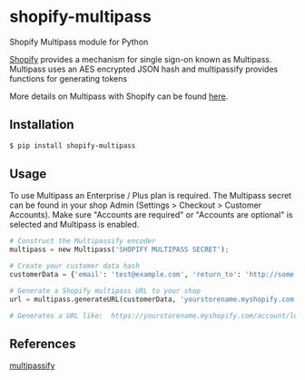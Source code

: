 shopify-multipass
=================

Shopify Multipass module for Python



[Shopify](http://shopify.com) provides a mechanism for single sign-on known as Multipass.  Multipass uses an AES encrypted JSON hash and multipassify provides functions for generating tokens

More details on Multipass with Shopify can be found [here](http://docs.shopify.com/api/tutorials/multipass-login).

## Installation
```sh
$ pip install shopify-multipass
```

## Usage

To use Multipass an Enterprise / Plus plan is required. The Multipass secret can be found in your shop Admin (Settings > Checkout > Customer Accounts).
Make sure "Accounts are required" or "Accounts are optional" is selected and Multipass is enabled.

```python
# Construct the Multipassify encoder
multipass = new Multipass('SHOPIFY MULTIPASS SECRET');

# Create your customer data hash
customerData = {'email': 'test@example.com', 'return_to': 'http://some.url'};

# Generate a Shopify multipass URL to your shop
url = multipass.generateURL(customerData, 'yourstorename.myshopify.com');

# Generates a URL like:  https://yourstorename.myshopify.com/account/login/multipass/<MULTIPASS-TOKEN>
```

## References

[multipassify](https://github.com/beaucoo/multipassify)
